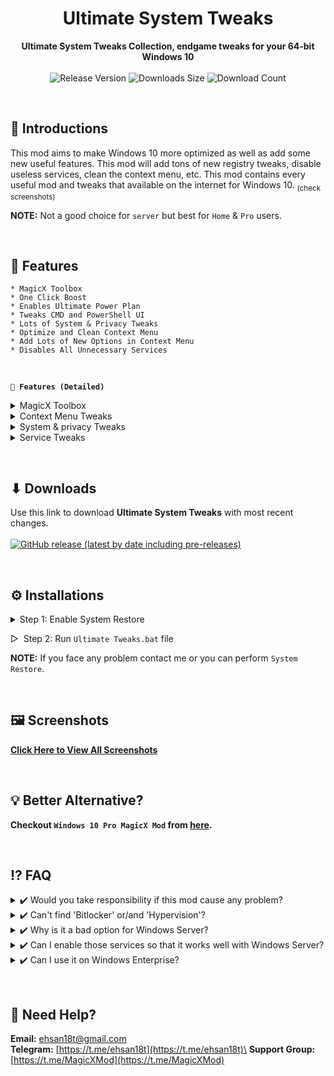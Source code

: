 <!-- 
  TODO:
      1. Add separate section for "Troubleshooting".
      2. Add "Latest Release Date".
      3. Add more FAQ
      4. Improve Download Button [Minor]
-->

<h1 align="center">Ultimate System Tweaks</h1>
<div align="center">
  <strong>Ultimate System Tweaks Collection, endgame tweaks for your 64-bit Windows 10</strong>
</div>
<br>
<div align="center">
  <!-- Release Version -->
    <img src="https://img.shields.io/github/tag/Ahsan40/Win10-Ultimate-System-Tweaks?color=blue&label=Release&style=for-the-badge" alt="Release Version" />
  <!-- Last Updated (Does not show Date, Only month and year)-->
    <!-- <img src="https://img.shields.io/github/release-date/Ahsan40/Win10-Ultimate-System-Tweaks?color=green&label=Updated&style=for-the-badge" alt="Release Date" /> -->
  <!-- Downloads Size -->
    <img src="https://img.shields.io/github/repo-size/Ahsan40/Win10-Ultimate-System-Tweaks?color=orange&label=Size&style=for-the-badge" alt="Downloads Size" />
  <!-- Download counts -->
    <img src="https://img.shields.io/github/downloads/Ahsan40/Win10-Ultimate-System-Tweaks/total?color=green&style=for-the-badge" alt="Download Count" />
</div>


&nbsp;
&nbsp;
## 💠 **Introductions**
  This mod aims to make Windows 10 more optimized as well as add some new useful features. This mod will add tons of new registry tweaks, disable useless services, clean the context menu, etc. This mod contains every useful mod and tweaks that available on the internet for Windows 10. <sub>(check screenshots)</sub>
  
  **NOTE:** Not a good choice for `server` but best for `Home` & `Pro` users.

&nbsp;
&nbsp;
## 📜 **Features**
    * MagicX Toolbox
    * One Click Boost
    * Enables Ultimate Power Plan
    * Tweaks CMD and PowerShell UI
    * Lots of System & Privacy Tweaks
    * Optimize and Clean Context Menu
    * Add Lots of New Options in Context Menu
    * Disables All Unnecessary Services

&nbsp;

**`🔹 Features (Detailed)`**

<details>
  <summary> MagicX Toolbox</summary>

    * Option for "After Update Tweaks" to apply after updating windows
    * Option To Control UI Changes
    * Option To Control Context Menu
    * Option To Control Some System Optimization
    * Option To Control Windows Update Settings
    * Option To Downloads Lots of Apps and Mods
    * Option To Update Toolbox via OTA
    * There are tons of features, In short you can control everything of your OS from here
</details>

<details>
  <summary> Context Menu Tweaks</summary>

    * Removed Scan With Windows Defender
    * Removed Compability Troubleshooting
    * Removed Restore Previous Season
    * Removed Share From Context Menu
    * Removed Give Access
    * Removed Include In Library
    * Removed Open As Portable Device
    * Removed Bitlocker Options
    * Removed Burn Disc Image
    * Removed Print
    * Removed Cast To Device
    * Removed Include In Library From Context Menu
    * Removed Unnecessary File Type From New Context Menu
    * Removed Library From Windows Explorer Side-tab
    * Removed Family Group From Windows Explorer Side-tab
    * Removed Network From Windows Explorer Side-tab
    Note: All the above options can be re-added or removed from Toolbox

    * Added Open Advanced CMD Here (shift)
    * Added Open Advanced PowerShell Here (shift)
    * Added Advanced Personalize Settings
    * Added "Kill Not Responding Tasks" In Tools
    * Added "Delete Temp Files" In Tools
    * Added "Restart Windows Explorer" In Tools
    * Added "Clean Ram Memory" In Tools
    * Added "Clear Clipboard" In Tools
    * Added "Edit HOSTS File" In Tools
    * Added "Empty Recycle Bin" In Tools
    * Added "Show Hide Hidden Items" In Tools
    * Added "Show Hide Super Hidden Items" In Tools
    * Added "Show/hide File Extension" In Tools
    * Added "Computer Management" In System Tools
    * Added "Task Manager" In System Tools
    * Added "Local Group Policy Editor" In System Tools
    * Added "Registry Editor" In System Tools
    * Added "Run" In System Tools
    * Added "Programs & Features" In System Tools
    * Added "Registry Editor" In System Tools
    * Added "msconfig" In System Tools
    * Added "Device Manager" In System Tools
    * Added "Services" In System Tools
    * Added "Control Panel" In System Tools
    * Added "Administrative Tools" To Right Click On This PC
    * Added "Control Panel" To Right Click On This PC
    * Added "Device Manager" To Right Click On This PC
    * Added "Disk Management" To Right Click On This PC
    * Added "Local Group Policy Editor" To Right Click On This PC
    * Added "Programs & Features" To Right Click On This PC
    * Added "Registry Editor" To Right Click On This PC
    * Added "Services" To Right Click On This PC
    * Added "Safe Mode Menu" To Right Click On This PC
    * Added "Tools Menu" To Right Click On This PC
    * Added "System Tools Menu" To Right Click On This PC
    * Added "Turn Off Options" To Right Click On This PC
    * Added "Take Ownership" To All Files
    * Added "Block Access" To All Files
    * Added "Change Icon" To Folder And Drives
    * Added "Copy Folder Content List" To All Files
    * Added "Permanently Delete" To All Files
    * Added "Add To Firewall" To exe Files
    * Added "Delete From Firewall" To exe Files
    * Added "Disk Cleanup" To Drives
    * Added "Windows Batch File" In New Context Menu
    * Added "Windows Command Script" In New Context Menu
    * Added "HTML Document" In New Context Menu
    * Added "PowerShell Script" In New Context Menu
    * Added "Python File" In New Context Menu
    * Added "Registry Entry" In New Context Menu
    * Added "C/C++ File" In New Context Menu
    * Added "JavaScript" In New Context Menu
    * Added "VBscript File" In New Context Menu
    * Added "XML Document" In New Context Menu
    * And much more that I forgot
</details>

<details>
  <summary> System & privacy Tweaks</summary>

    * Added Additional Windows Search Tweaks
    * Added Edge Patches
    * Added Location Tweaks
    * Added Notepad Tweaks
    * Added OneDrive Tweaks
    * Disabled Add Frequent Files From Quick Access
    * Disabled Add Frequent Folders From Quick Access
    * Disabled Activity History
    * Disabled Ads From Windows Store
    * Disabled Advertising With Bluetooth
    * Disabled Advertising Info
    * Disabled App Telemetry
    * Disabled Apps And Icons Auto Update
    * Disabled Audio File Preview To Improved Response Time
    * Disabled Auto Game Mode
    * Disabled Bing Searches
    * Disabled BSOD Automatic Restart
    * Disabled Camera In Lockscreen
    * Disabled Component Based Log
    * Disabled Conducting Experiment
    * Disabled Customer Experience Improvement
    * Disabled Data Collections
    * Disabled Delta Package Expander Log
    * Disabled Downloaded Files From Being Blocked
    * Disabled Feedback Reminder
    * Disabled Game Bar Tips
    * Disabled Gamebar
    * Disabled Get Suggestion When Using Windows
    * Disabled Handwriting Data Sharing
    * Disabled Handwriting Error Reporting
    * Disabled Hiberboot
    * Disabled Hibernate
    * Disabled Include Drivers In Windows Update
    * Disabled Let Apps Use Advertising Id
    * Disabled Lockscreen Fun Facts, Tips
    * Disabled Logging
    * Disabled Map Data Auto Download
    * Disabled MS Products Auto Update
    * Disabled Narrator
    * Disabled Narrator Online Services
    * Disabled Office Telemetry Or Data Collection For Telemetry Agent
    * Disabled Online Tips And Help For Settings App
    * Disabled Prompt for Admin Privileges
    * Disabled Reserved Storage
    * Disabled Search For Associated In Windows Store
    * Disabled Show Me Tips About Windows
    * Disabled Show Suggestions On Start
    * Disabled Store App Auto Install
    * Disabled Suggested Content In Settings
    * Disabled Suggestions In Timeline
    * Disabled Sync as Default
    * Disabled System Log
    * Disabled Text Message Cloud Backup
    * Disabled Thumbsdb On Network Drives
    * Disabled Transmission Of Typing Info
    * Disabled User Account Login Activity Log
    * Disabled Video File Preview To Improved Response Time
    * Disabled Wcmp Policy
    * Disabled Wd Malware Report Collection
    * Disabled Wd Smart Screen
    * Disabled Wd Submitting Sample Data To Ms
    * Disabled Web Or Being Search (Can be change through Toolbox)
    * Disabled Wfpdiag Etl Log
    * Disabled Windows Error Reporting
    * Disabled Windows Explorer Ads
    * Disabled Windows Feedback
    * Disabled Windows Speech Update
    * Disabled Windows Update Peer & Peernet
    * Disabled Windows Welcome Experienc
    * Enabled Checkbox as Default
    * Enabled Clear Pagefile At Shutdown
    * Enabled Force Use 99% Internet Bandwidth
    * Enabled Full Tpm Owner Authorization
    * Enabled Hidden Files as Default
    * Enabled Long Path
    * Enabled Numlock When Login
    * Enabled Show File Extensions as Default
    * Hide Libraries In Navigation Pane (Can be change through Toolbox)
    * Notify Before Downloading And Installing Updates
    * Prevent Content Delivery Manager From Reverting Feature Configuration
    * Prevent Using Location In Windows Search
    * Prevent Windows 10 From Downloading App Updates Automatically
    * Removed "3D Objects" from File Explorer
    * Removed "_shortcut" suffix from New shortcut
    * Set Do This For All Current Items Checkbox By Default
    * There were lot more but I lost track of them
</details>

<details>
  <summary> Service Tweaks</summary>

    * BitLocker Drive Encryption Service (BDESVC) - Manual -> Disabled
    * Offline Files (CscService) - Manual -> Disabled
    * Device Management Wireless Application Protocol (WAP) Push message Routing Service (dmwappushservice) - Manual -> Disabled
    * Fax (Fax) - Manual -> Disabled
    * Windows Camera Frame Server (FrameServer) - Manual -> Disabled
    * HV Host Service (HvHost) - Manual -> Disabled
    * Geolocation Service (lfsvc) - Manual -> Disabled
    * TCP/IP NetBIOS Helper (lmhosts) - Manual -> Disabled
    * Microsoft iSCSI Initiator Service (MSiSCSI) - Manual -> Disabled
    * Program Compatibility Assistant Service (PcaSvc) - Manual -> Disabled
    * BranchCache (PeerDistSvc) - Manual -> Disabled
    * Phone Service (PhoneSvc) - Manual -> Disabled
    * Remote Procedure Call (RPC) Locator (RpcLocator) - Manual -> Disabled
    * Smart Card (SCardSvr) - Manual -> Disabled
    * Smart Card Device Enumeration Service (ScDeviceEnum) - Manual -> Disabled
    * Smart Card Removal Policy (SCPolicySvc) - Manual -> Disabled
    * Payments and NFC/SE Manager (SEMgrSvc) - Manual -> Disabled
    * Sensor Data Service (SensorDataService) - Manual -> Disabled
    * Sensor Service (SensorService) - Manual -> Disabled
    * Sensor Monitoring Service (SensrSvc) - Manual -> Disabled
    * Internet Connection Sharing (ICS) (SharedAccess) - Manual -> Disabled
    * Microsoft Windows SMS Router Service. (SmsRouter) - Manual -> Disabled
    * SNMP Trap (SNMPTRAP) - Manual -> Disabled
    * Touch Keyboard and Handwriting Panel Service (TabletInputService) - Manual -> Disabled
    * Distributed Link Tracking Client (TrkWks) - Auto -> Disabled
    * Hyper-V Guest Service Interface (vmicguestinterface) - Manual -> Disabled
    * Hyper-V Heartbeat Service (vmicheartbeat) - Manual -> Disabled
    * Hyper-V Data Exchange Service (vmickvpexchange) - Manual -> Disabled
    * Hyper-V Remote Desktop Virtualization Service (vmicrdv) - Manual -> Disabled
    * Hyper-V Guest Shutdown Service (vmicshutdown) - Manual -> Disabled
    * Hyper-V Time Synchronization Service (vmictimesync) - Manual -> Disabled
    * Hyper-V PowerShell Direct Service (vmicvmsession) - Manual -> Disabled
    * Hyper-V Volume Shadow Copy Requestor (vmicvss) - Manual -> Disabled
    * Windows Remote Management (WS-Management) (WinRM) - Manual -> Disabled
    * Xbox Accessory Management Service (XboxGipSvc) - Manual -> Disabled
</details>

&nbsp;
&nbsp;

## ⬇ **Downloads**
</strong>Use this link to download **Ultimate System Tweaks** with most recent changes.</strong>
<br>
<br>
<a href="https://github.com/Ahsan40/Win10-Ultimate-System-Tweaks/releases"><img alt="GitHub release (latest by date including pre-releases)" src="https://img.shields.io/github/downloads-pre/Ahsan40/Win10-Ultimate-System-Tweaks/latest/total?color=red&label=Download%20latest&style=for-the-badge"></a>

&nbsp;
## ⚙️ **Installations**
<details>
  <summary> Step 1: Enable System Restore</summary>
<center>
<img src="Instructions/1.jpg" alt="Step 1" />
<img src="Instructions/2.jpg" alt="Step 2" />
<img src="Instructions/3.jpg" alt="Step 3" />
</center>

&nbsp;

**NOTE:** `Max Usage` can be different depending on your system drive size. But make sure it's 4GB or bigger.

&nbsp;
</details>

&#9655;&nbsp; Step 2: Run `Ultimate Tweaks.bat` file
<br>

**NOTE:** If you face any problem contact me or you can perform `System Restore`.

&nbsp;
## 🖼️ **Screenshots**
<strong><a href="https://magicxmod.github.io/screenshots" target="_blank" rel="noopener">Click Here to View All Screenshots</a></strong>

&nbsp;
## 💡 **Better Alternative?**
<strong>Checkout `Windows 10 Pro MagicX Mod` from <a href="https://magicxmod.github.io/" target="_blank" rel="noopener">here</a>.</strong>

&nbsp;
## ⁉️ **FAQ**
</details>
<details>
  <summary> ✔️ Would you take responsibility if this mod cause any problem?</summary>
<br>
  &nbsp; &nbsp; &nbsp;🅰️ Nope, that's out of the question.

</details>
<details>
  <summary> ✔️ Can't find 'Bitlocker' or/and 'Hypervision'?</summary>
<br>
  &nbsp; &nbsp; &nbsp;🅰️ I've disabled them. You've to enable them from services settings.

  **Steps:**
  1. press `Win + R` and type `services.msc` then hit `Enter`,&nbsp;  
      &nbsp; **`Or`**&nbsp; &nbsp;  Right click > System Tools > Services.
  2. Enable all services named with `bitlocker`/`hyper`.

</details>
<details>
  <summary> ✔️ Why is it a bad option for Windows Server?</summary>
<br>
  &nbsp; &nbsp; &nbsp;🅰️ Because I have disable many services that are essential to run a server.  

</details>
<details>
  <summary> ✔️ Can I enable those services so that it works well with Windows Server?</summary>
<br>
  &nbsp; &nbsp; &nbsp;🅰️ Yes, but you've to do it on your own, I won't be able to help you with that.

</details>
<details>
  <summary> ✔️ Can I use it on Windows Enterprise?</summary>
<br>
  &nbsp; &nbsp; &nbsp;🅰️ Sure.

</details>

&nbsp;
## 🔆 **Need Help?**
**Email:** [ehsan18t@gmail.com](mailto:ehsan18t@gmail.com)\
**Telegram:** [https://t.me/ehsan18t](https://t.me/ehsan18t)\
**Support Group:** [https://t.me/MagicXMod](https://t.me/MagicXMod)

